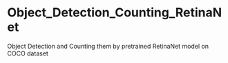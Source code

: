 # Object_Detection_Counting_RetinaNet
Object Detection and Counting them by pretrained RetinaNet model on COCO dataset
